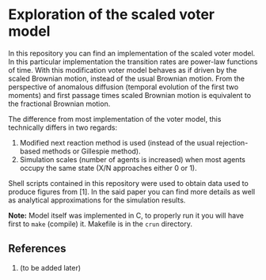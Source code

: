 # Exploration of the scaled voter model

In this repository you can find an implementation of the scaled voter model.
In this particular implementation the transition rates are power-law
functions of time. With this modification voter model behaves as if driven
by the scaled Brownian motion, instead of the usual Brownian motion. From
the perspective of anomalous diffusion (temporal evolution of the first two
moments) and first passage times scaled Brownian motion is equivalent to
the fractional Brownian motion.

The difference from most implementation of the voter model, this technically
differs in two regards:

1. Modified next reaction method is used (instead of the usual
   rejection-based methods or Gillespie method).
1. Simulation scales (number of agents is increased) when most agents occupy
   the same state (X/N approaches either 0 or 1).

Shell scripts contained in this repository were used to obtain data used to
produce figures from [1]. In the said paper you can find more details as
well as analytical approximations for the simulation results.

**Note:** Model itself was implemented in C, to properly run it you will
have first to `make` (compile) it. Makefile is in the `crun` directory.

## References

1. (to be added later)
